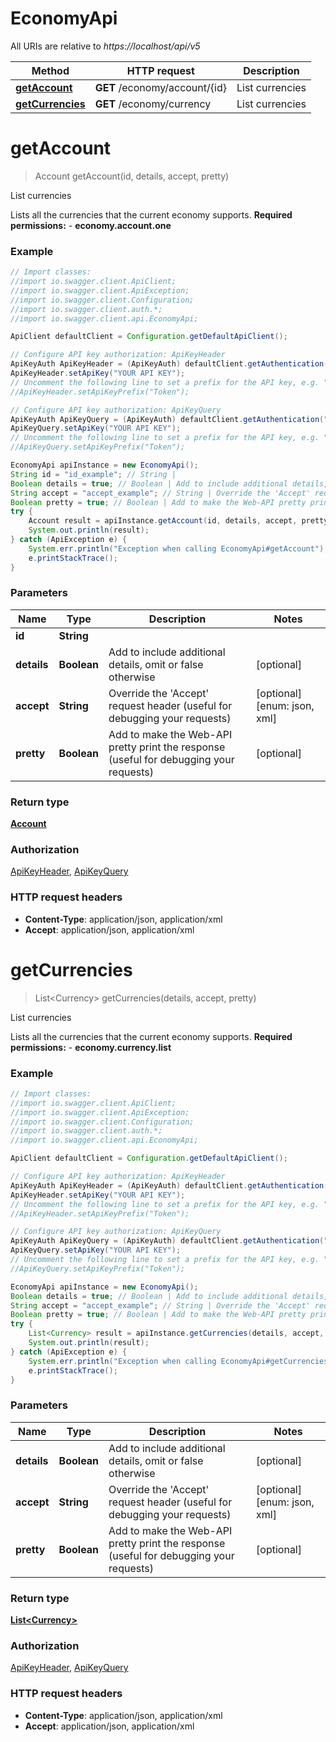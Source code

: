# EconomyApi

All URIs are relative to *https://localhost/api/v5*

Method | HTTP request | Description
------------- | ------------- | -------------
[**getAccount**](EconomyApi.md#getAccount) | **GET** /economy/account/{id} | List currencies
[**getCurrencies**](EconomyApi.md#getCurrencies) | **GET** /economy/currency | List currencies


<a name="getAccount"></a>
# **getAccount**
> Account getAccount(id, details, accept, pretty)

List currencies

Lists all the currencies that the current economy supports.     **Required permissions:**    - **economy.account.one**   

### Example
```java
// Import classes:
//import io.swagger.client.ApiClient;
//import io.swagger.client.ApiException;
//import io.swagger.client.Configuration;
//import io.swagger.client.auth.*;
//import io.swagger.client.api.EconomyApi;

ApiClient defaultClient = Configuration.getDefaultApiClient();

// Configure API key authorization: ApiKeyHeader
ApiKeyAuth ApiKeyHeader = (ApiKeyAuth) defaultClient.getAuthentication("ApiKeyHeader");
ApiKeyHeader.setApiKey("YOUR API KEY");
// Uncomment the following line to set a prefix for the API key, e.g. "Token" (defaults to null)
//ApiKeyHeader.setApiKeyPrefix("Token");

// Configure API key authorization: ApiKeyQuery
ApiKeyAuth ApiKeyQuery = (ApiKeyAuth) defaultClient.getAuthentication("ApiKeyQuery");
ApiKeyQuery.setApiKey("YOUR API KEY");
// Uncomment the following line to set a prefix for the API key, e.g. "Token" (defaults to null)
//ApiKeyQuery.setApiKeyPrefix("Token");

EconomyApi apiInstance = new EconomyApi();
String id = "id_example"; // String | 
Boolean details = true; // Boolean | Add to include additional details, omit or false otherwise
String accept = "accept_example"; // String | Override the 'Accept' request header (useful for debugging your requests)
Boolean pretty = true; // Boolean | Add to make the Web-API pretty print the response (useful for debugging your requests)
try {
    Account result = apiInstance.getAccount(id, details, accept, pretty);
    System.out.println(result);
} catch (ApiException e) {
    System.err.println("Exception when calling EconomyApi#getAccount");
    e.printStackTrace();
}
```

### Parameters

Name | Type | Description  | Notes
------------- | ------------- | ------------- | -------------
 **id** | **String**|  |
 **details** | **Boolean**| Add to include additional details, omit or false otherwise | [optional]
 **accept** | **String**| Override the &#39;Accept&#39; request header (useful for debugging your requests) | [optional] [enum: json, xml]
 **pretty** | **Boolean**| Add to make the Web-API pretty print the response (useful for debugging your requests) | [optional]

### Return type

[**Account**](Account.md)

### Authorization

[ApiKeyHeader](../README.md#ApiKeyHeader), [ApiKeyQuery](../README.md#ApiKeyQuery)

### HTTP request headers

 - **Content-Type**: application/json, application/xml
 - **Accept**: application/json, application/xml

<a name="getCurrencies"></a>
# **getCurrencies**
> List&lt;Currency&gt; getCurrencies(details, accept, pretty)

List currencies

Lists all the currencies that the current economy supports.     **Required permissions:**    - **economy.currency.list**   

### Example
```java
// Import classes:
//import io.swagger.client.ApiClient;
//import io.swagger.client.ApiException;
//import io.swagger.client.Configuration;
//import io.swagger.client.auth.*;
//import io.swagger.client.api.EconomyApi;

ApiClient defaultClient = Configuration.getDefaultApiClient();

// Configure API key authorization: ApiKeyHeader
ApiKeyAuth ApiKeyHeader = (ApiKeyAuth) defaultClient.getAuthentication("ApiKeyHeader");
ApiKeyHeader.setApiKey("YOUR API KEY");
// Uncomment the following line to set a prefix for the API key, e.g. "Token" (defaults to null)
//ApiKeyHeader.setApiKeyPrefix("Token");

// Configure API key authorization: ApiKeyQuery
ApiKeyAuth ApiKeyQuery = (ApiKeyAuth) defaultClient.getAuthentication("ApiKeyQuery");
ApiKeyQuery.setApiKey("YOUR API KEY");
// Uncomment the following line to set a prefix for the API key, e.g. "Token" (defaults to null)
//ApiKeyQuery.setApiKeyPrefix("Token");

EconomyApi apiInstance = new EconomyApi();
Boolean details = true; // Boolean | Add to include additional details, omit or false otherwise
String accept = "accept_example"; // String | Override the 'Accept' request header (useful for debugging your requests)
Boolean pretty = true; // Boolean | Add to make the Web-API pretty print the response (useful for debugging your requests)
try {
    List<Currency> result = apiInstance.getCurrencies(details, accept, pretty);
    System.out.println(result);
} catch (ApiException e) {
    System.err.println("Exception when calling EconomyApi#getCurrencies");
    e.printStackTrace();
}
```

### Parameters

Name | Type | Description  | Notes
------------- | ------------- | ------------- | -------------
 **details** | **Boolean**| Add to include additional details, omit or false otherwise | [optional]
 **accept** | **String**| Override the &#39;Accept&#39; request header (useful for debugging your requests) | [optional] [enum: json, xml]
 **pretty** | **Boolean**| Add to make the Web-API pretty print the response (useful for debugging your requests) | [optional]

### Return type

[**List&lt;Currency&gt;**](Currency.md)

### Authorization

[ApiKeyHeader](../README.md#ApiKeyHeader), [ApiKeyQuery](../README.md#ApiKeyQuery)

### HTTP request headers

 - **Content-Type**: application/json, application/xml
 - **Accept**: application/json, application/xml

